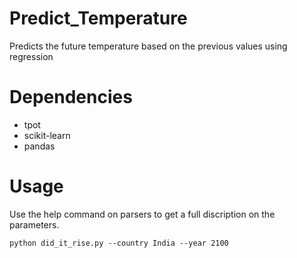 # Predict_Temperature
Predicts the future temperature based on the previous values using regression

Dependencies
============
* tpot
* scikit-learn
* pandas

Usage
===========

Use the help command on parsers to get a full discription on the parameters.

``python did_it_rise.py --country India --year 2100``
